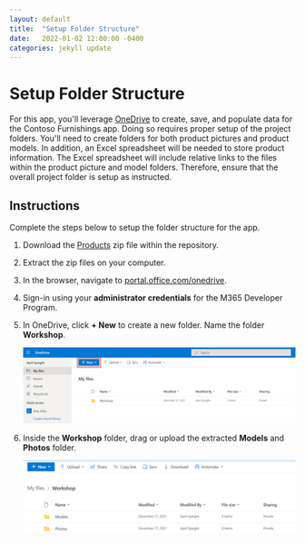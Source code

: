 ```yaml
---
layout: default
title:  "Setup Folder Structure"
date:   2022-01-02 12:00:00 -0400
categories: jekyll update
---
```

# Setup Folder Structure

For this app, you'll leverage [OneDrive]('https://onedrive.live.com/') to create, save, and populate data for the Contoso Furnishings app. Doing so requires proper setup of the project folders. You'll need to create folders for both product pictures and product models. In addition, an Excel spreadsheet will be needed to store product information. The Excel spreadsheet will include relative links to the files within the product picture and model folders. Therefore, ensure that the overall project folder is setup as instructed.

## Instructions

Complete the steps below to setup the folder structure for the app.

1. Download the [Products]() zip file within the repository.
1. Extract the zip files on your computer.
1. In the browser, navigate to [portal.office.com/onedrive](https://portal.office.com).
1. Sign-in using your **administrator credentials** for the M365 Developer Program.
1. In OneDrive, click **+ New** to create a new folder. Name the folder **Workshop**.

    ![A screenshot of the One Drive window. The + New button is highlighted.](../images/2-new.jpg)
1. Inside the **Workshop** folder, drag or upload the extracted **Models** and **Photos** folder.

    ![A screenshot of the Workshop folder in One Drive. There is a Models folder and Photos folder in the Workshop folder.](../images/2-folders.jpg)
